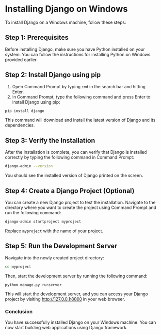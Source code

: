 # Installing Django on Windows

To install Django on a Windows machine, follow these steps:

## Step 1: Prerequisites

Before installing Django, make sure you have Python installed on your system. You can follow the instructions for installing Python on Windows provided earlier.

## Step 2: Install Django using pip

1. Open Command Prompt by typing `cmd` in the search bar and hitting Enter.
2. In Command Prompt, type the following command and press Enter to install Django using pip:

```bash
pip install django
```

This command will download and install the latest version of Django and its dependencies.

## Step 3: Verify the Installation
After the installation is complete, you can verify that Django is installed correctly by typing the following command in Command Prompt:

```bash
django-admin --version
```

You should see the installed version of Django printed on the screen.

## Step 4: Create a Django Project (Optional)
You can create a new Django project to test the installation. Navigate to the directory where you want to create the project using Command Prompt and run the following command:

```bash
django-admin startproject myproject
```

Replace `myproject` with the name of your project.

## Step 5: Run the Development Server
Navigate into the newly created project directory:

```bash
cd myproject
```

Then, start the development server by running the following command:

```bash
python manage.py runserver
```

This will start the development server, and you can access your Django project by visiting http://127.0.0.1:8000 in your web browser.

### Conclusion
You have successfully installed Django on your Windows machine. You can now start building web applications using Django framework.